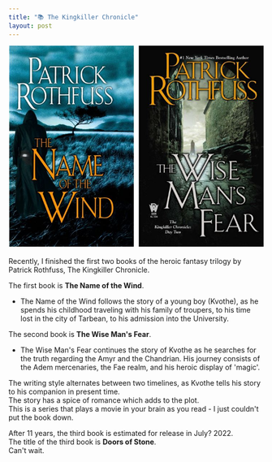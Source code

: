 ```yaml
---
title: "📚 The Kingkiller Chronicle"
layout: post
---
```


![kingkiller](/assets/kingkiller.JPG)

Recently, I finished the first two books of the heroic fantasy trilogy by Patrick Rothfuss, The Kingkiller Chronicle.   

The first book is **The Name of the Wind**.
- The Name of the Wind follows the story of a young boy (Kvothe), as he spends his childhood traveling with his family of troupers,
to his time lost in the city of Tarbean, to his admission into the University.     

The second book is **The Wise Man's Fear**.   
- The Wise Man's Fear continues the story of Kvothe as he searches for the truth regarding the Amyr and the Chandrian. 
His journey consists of the Adem mercenaries, the Fae realm, and his heroic display of 'magic'.   

The writing style alternates between two timelines, as Kvothe tells his story to his companion in present time.   
The story has a spice of romance which adds to the plot.   
This is a series that plays a movie in your brain as you read - I just couldn't put the book down. 

After 11 years, the third book is estimated for release in July? 2022.   
The title of the third book is **Doors of Stone**.   
Can't wait.
